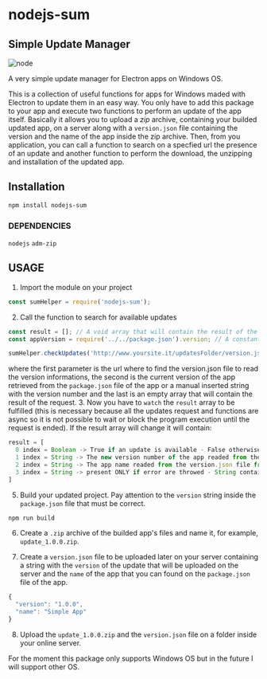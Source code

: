 # nodejs-sum
## Simple Update Manager
![node](https://img.shields.io/node/v/passport.svg?style=plastic)

A very simple update manager for Electron apps on Windows OS.

This is a collection of useful functions for apps for Windows maded with Electron to update them in an easy way. You only have to add this package to your app and execute two functions to perform an update of the app itself.
Basically it allows you to upload a *zip* archive, containing your builded updated app, on a server along with a `version.json` file containing the version and the name of the app inside the zip archive. Then, from you application, you can call a function to search on a specfied url the presence of an update and another function to perform the download, the unzipping and installation of the updated app.

## Installation
```bash
npm install nodejs-sum
```

### DEPENDENCIES
`nodejs`
`adm-zip`

## USAGE
1. Import the module on your project
```javascript
const sumHelper = require('nodejs-sum');
```
2. Call the function to search for available updates
```javascript
const result = []; // A void array that will contain the result of the request
const appVersion = require('../../package.json').version; // A constant with the app version readed directly from the package.json file

sumHelper.checkUpdates('http://www.yoursite.it/updatesFolder/version.json', appVersion, result); // Search for updates
```
where the first parameter is the url where to find the version.json file to read the version informations, the second is the current version of the app retrieved from the `package.json` file of the app or a manual inserted string with the version number and the last is an empty array that will contain the result of the request.
3. Now you have to `watch` the `result` array to be fulfilled (this is necessary because all the updates request and functions are async so it is not possible to wait or block the program execution until the request is ended). If the result array will change it will contain:
```javascript
result = [
  0 index = Boolean -> True if an update is available - False otherwise
  1 index = String -> The new version number of the app readed from the version.json file from the update server
  2 index = String -> The app name readed from the version.json file from the update server
  3 index = String -> present ONLY if error are throwed - String containing an error message
]
```
5. Build your updated project. Pay attention to the `version` string inside the `package.json` file that must be correct.
```bash
npm run build
```
6. Create a `.zip` archive of the builded app's files and name it, for example, `update_1.0.0.zip`.

7. Create a `version.json` file to be uploaded later on your server containing a string with the `version` of the update that will be uploaded on the server and the `name` of the app that you can found on the `package.json` file of the app.
```javascript
{
  "version": "1.0.0",
  "name": "Simple App"
}
```
8. Upload the `update_1.0.0.zip` and the `version.json` file on a folder inside your online server.

For the moment this package only supports Windows OS but in the future I will support other OS.

